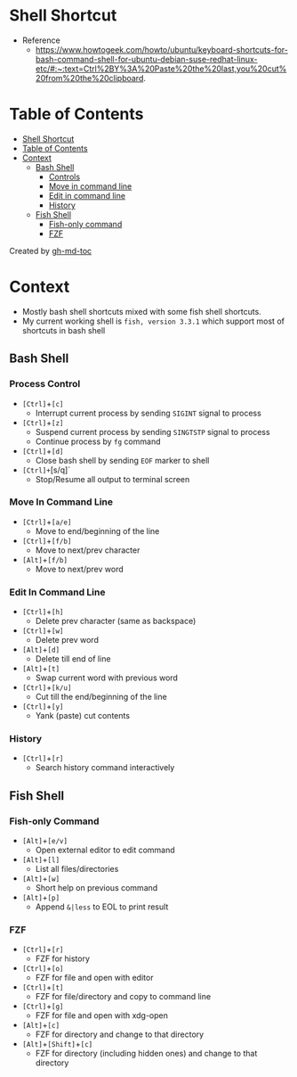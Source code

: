 # Shell Shortcut
- Reference
    - https://www.howtogeek.com/howto/ubuntu/keyboard-shortcuts-for-bash-command-shell-for-ubuntu-debian-suse-redhat-linux-etc/#:~:text=Ctrl%2BY%3A%20Paste%20the%20last,you%20cut%20from%20the%20clipboard.

Table of Contents
=================

* [Shell Shortcut](#shell-shortcut)
* [Table of Contents](#table-of-contents)
* [Context](#context)
   * [Bash Shell](#bash-shell)
      * [Controls](#controls)
      * [Move in command line](#move-in-command-line)
      * [Edit in command line](#edit-in-command-line)
      * [History](#history)
   * [Fish Shell](#fish-shell)
      * [Fish-only command](#fish-only-command)
      * [FZF](#fzf)

Created by [gh-md-toc](https://github.com/ekalinin/github-markdown-toc)

# Context
- Mostly bash shell shortcuts mixed with some fish shell shortcuts.
- My current working shell is `fish, version 3.3.1` which support most of shortcuts in bash shell

## Bash Shell

### Process Control
- `[Ctrl]`+`[c]`
    - Interrupt current process by sending `SIGINT` signal to process
- `[Ctrl]`+`[z]`
    - Suspend current process by sending `SINGTSTP` signal to process
    - Continue process by `fg` command
- `[Ctrl]`+`[d]`
    - Close bash shell by sending `EOF` marker to shell
- `[Ctrl]+`[s/q]`
    - Stop/Resume all output to terminal screen

### Move In Command Line
- `[Ctrl]`+`[a/e]`
    - Move to end/beginning of the line
- `[Ctrl]`+`[f/b]`
    - Move to next/prev character
- `[Alt]`+`[f/b]`
    - Move to next/prev word

### Edit In Command Line
- `[Ctrl]`+`[h]`
    - Delete prev character (same as backspace)
- `[Ctrl]`+`[w]`
    - Delete prev word
- `[Alt]`+`[d]`
    - Delete till end of line
- `[Alt]`+`[t]`
    - Swap current word with previous word
- `[Ctrl]`+`[k/u]`
    - Cut till the end/beginning of the line
- `[Ctrl]`+`[y]`
    - Yank (paste) cut contents

### History
- `[Ctrl]`+`[r]`
    - Search history command interactively

## Fish Shell

### Fish-only Command
- `[Alt]`+`[e/v]`
    - Open external editor to edit command
- `[Alt]`+`[l]`
    - List all files/directories
- `[Alt]`+`[w]`
    - Short help on previous command
- `[Alt]`+`[p]`
    - Append `&|less` to EOL to print result

### FZF
- `[Ctrl]`+`[r]`
    - FZF for history
- `[Ctrl]`+`[o]`
    - FZF for file and open with editor
- `[Ctrl]`+`[t]`
    - FZF for file/directory and copy to command line
- `[Ctrl]`+`[g]`
    - FZF for file and open with xdg-open
- `[Alt]`+`[c]`
    - FZF for directory and change to that directory
- `[Alt]`+`[Shift]`+`[c]`
    - FZF for directory (including hidden ones) and change to that directory
